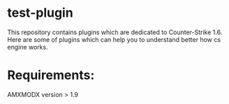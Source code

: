 # test-plugin

This repository contains plugins which are dedicated to Counter-Strike 1.6. Here are some of plugins which can help you to understand better how cs engine works.

# Requirements:
AMXMODX version > 1.9
